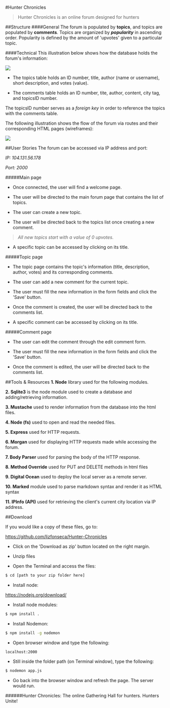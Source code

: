 #Hunter Chronicles

>Hunter Chronicles is an online forum designed for hunters

##Structure
####General
The forum is populated by **topics**, and topics are  populated by **comments**. Topics are organized by _**popularity**_ in ascending order. Popularity is defined by the amount of 'upvotes' given to a particular topic.

####Technical
This illustration below shows how the database holds the forum's information:

<img src="http://i.imgur.com/pBmWGYl.jpg"/>

+ The topics table holds an ID number, title, author (name or username), short description, and votes (value).

+ The comments table holds an ID number, tite, author, content, city tag, and topicsID number.

The topicsID number serves as a _foreign key_ in order to reference the topics with the comments table.

The following illustration shows the flow of the forum via routes and their corresponding HTML pages (wireframes):

<img src="http://i.imgur.com/JhUHLpC.jpg"/>

##User Stories
The forum can be accessed via IP address and port:

 _IP: 104.131.56.178_

 _Port: 2000_

#####Main page
+ Once connected, the user will find a welcome page.

+ The user will be directed to the main forum page that contains the list of topics.

+ The user can create a new topic.

+ The user will be directed back to the topics list once creating a new comment.

 >_All new topics start with a value of 0 upvotes._

+ A specific topic can be accessed by clicking on its title.

#####Topic page
+ The topic page contains the topic's information (title, description, author, votes) and its corresponding comments.

+ The user can add a new comment for the current topic.

+ The user must fill the new information in the form fields and click the 'Save' button.

+ Once the comment is created, the user will be directed back to the comments list.

+ A specific comment can be accessed by clicking on its title.

#####Comment page

+ The user can edit the comment through the edit comment form.

+ The user must fill the new information in the form fields and click the 'Save' button.

+ Once the comment is edited, the user will be directed back to the comments list.

##Tools & Resources
**1. Node** library used for the following modules.

**2. Sqlite3** is the node module used to create a database and adding/retrieving information.

**3. Mustache** used to render information from the database into the html files.

**4. Node (fs)** used to open and read the needed files.

**5. Express** used for HTTP requests.

**6. Morgan** used for displaying HTTP requests made while accessing the forum.

**7. Body Parser** used for parsing the body of the HTTP response.

**8. Method Override** used for PUT and DELETE methods in html files

**9. Digital Ocean** used to deploy the local server as a remote server.

**10. Marked** module used to parse markdown syntax and render it as HTML syntax

**11. IPInfo (API)** used for retrieving the client's current city location via IP address.

##Download

  If you would like a copy of these files, go to:

  https://github.com/lizfonseca/Hunter-Chronicles

+ Click on the 'Download as zip' button located on the right margin.

+ Unzip files

+ Open the Terminal and access the files:
```bash
$ cd [path to your zip folder here]
```

+ Install node:

https://nodejs.org/download/

+ Install node modules:

```bash
$ npm install .
```

+ Install Nodemon:

```bash
$ npm install -g nodemon
```

+ Open browser window and type the following:

``` localhost:2000 ```

+ Still inside the folder path (on Terminal window), type the following:

```bash
$ nodemon app.js
```

+ Go back into the browser window and refresh the page. The server would run.

######Hunter Chronicles: The online Gathering Hall for hunters. Hunters Unite!
